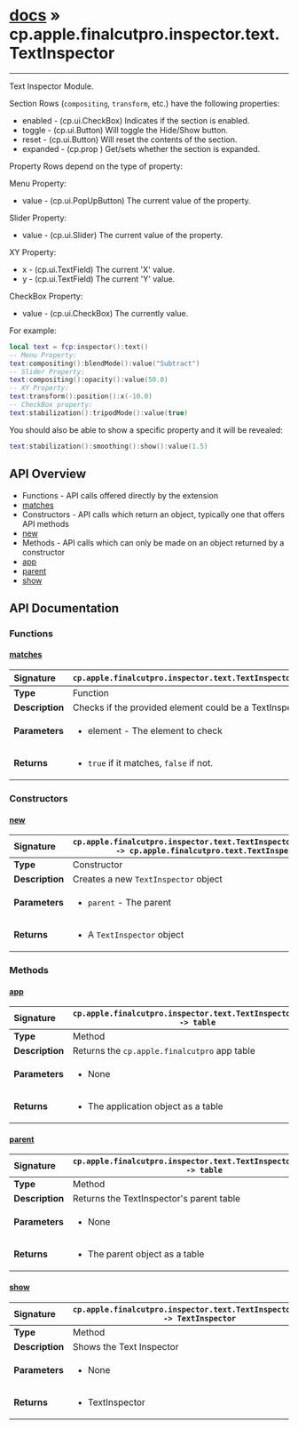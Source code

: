 # [docs](index.md) » cp.apple.finalcutpro.inspector.text.TextInspector
---

Text Inspector Module.

Section Rows (`compositing`, `transform`, etc.) have the following properties:
 * enabled   - (cp.ui.CheckBox) Indicates if the section is enabled.
 * toggle    - (cp.ui.Button) Will toggle the Hide/Show button.
 * reset     - (cp.ui.Button) Will reset the contents of the section.
 * expanded  - (cp.prop <boolean>) Get/sets whether the section is expanded.

Property Rows depend on the type of property:

Menu Property:
 * value     - (cp.ui.PopUpButton) The current value of the property.

Slider Property:
 * value     - (cp.ui.Slider) The current value of the property.

XY Property:
 * x         - (cp.ui.TextField) The current 'X' value.
 * y         - (cp.ui.TextField) The current 'Y' value.

CheckBox Property:
 * value     - (cp.ui.CheckBox) The currently value.

For example:
```lua
local text = fcp:inspector():text()
-- Menu Property:
text:compositing():blendMode():value("Subtract")
-- Slider Property:
text:compositing():opacity():value(50.0)
-- XY Property:
text:transform():position():x(-10.0)
-- CheckBox property:
text:stabilization():tripodMode():value(true)
```

You should also be able to show a specific property and it will be revealed:
```lua
text:stabilization():smoothing():show():value(1.5)
```

## API Overview
* Functions - API calls offered directly by the extension
 * [matches](#matches)
* Constructors - API calls which return an object, typically one that offers API methods
 * [new](#new)
* Methods - API calls which can only be made on an object returned by a constructor
 * [app](#app)
 * [parent](#parent)
 * [show](#show)

## API Documentation

### Functions

#### [matches](#matches)
| <span style="float: left;">**Signature**</span> | <span style="float: left;">`cp.apple.finalcutpro.inspector.text.TextInspector.matches(element)` </span>                                                          |
| -----------------------------------------------------|---------------------------------------------------------------------------------------------------------|
| **Type**                                             | Function |
| **Description**                                      | Checks if the provided element could be a TextInspector. |
| **Parameters**                                       | <ul><li>element   - The element to check</li></ul> |
| **Returns**                                          | <ul><li><code>true</code> if it matches, <code>false</code> if not.</li></ul> |

### Constructors

#### [new](#new)
| <span style="float: left;">**Signature**</span> | <span style="float: left;">`cp.apple.finalcutpro.inspector.text.TextInspector.new(parent) -> cp.apple.finalcutpro.text.TextInspector` </span>                                                          |
| -----------------------------------------------------|---------------------------------------------------------------------------------------------------------|
| **Type**                                             | Constructor |
| **Description**                                      | Creates a new `TextInspector` object |
| **Parameters**                                       | <ul><li><code>parent</code>     - The parent</li></ul> |
| **Returns**                                          | <ul><li>A <code>TextInspector</code> object</li></ul> |

### Methods

#### [app](#app)
| <span style="float: left;">**Signature**</span> | <span style="float: left;">`cp.apple.finalcutpro.inspector.text.TextInspector:app() -> table` </span>                                                          |
| -----------------------------------------------------|---------------------------------------------------------------------------------------------------------|
| **Type**                                             | Method |
| **Description**                                      | Returns the `cp.apple.finalcutpro` app table |
| **Parameters**                                       | <ul><li>None</li></ul> |
| **Returns**                                          | <ul><li>The application object as a table</li></ul> |

#### [parent](#parent)
| <span style="float: left;">**Signature**</span> | <span style="float: left;">`cp.apple.finalcutpro.inspector.text.TextInspector:parent() -> table` </span>                                                          |
| -----------------------------------------------------|---------------------------------------------------------------------------------------------------------|
| **Type**                                             | Method |
| **Description**                                      | Returns the TextInspector's parent table |
| **Parameters**                                       | <ul><li>None</li></ul> |
| **Returns**                                          | <ul><li>The parent object as a table</li></ul> |

#### [show](#show)
| <span style="float: left;">**Signature**</span> | <span style="float: left;">`cp.apple.finalcutpro.inspector.text.TextInspector:show() -> TextInspector` </span>                                                          |
| -----------------------------------------------------|---------------------------------------------------------------------------------------------------------|
| **Type**                                             | Method |
| **Description**                                      | Shows the Text Inspector |
| **Parameters**                                       | <ul><li>None</li></ul> |
| **Returns**                                          | <ul><li>TextInspector</li></ul> |

